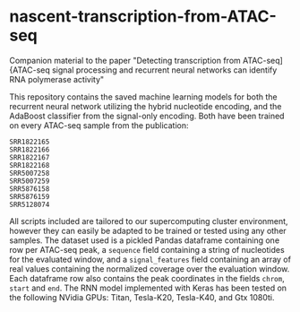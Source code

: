 # nascent-transcription-from-ATAC-seq
Companion material to the paper "Detecting transcription from ATAC-seq]{ATAC-seq signal processing and recurrent neural networks can identify RNA polymerase activity"

This repository contains the saved machine learning models for both the recurrent neural network utilizing the hybrid nucleotide encoding, and the AdaBoost classifier from the signal-only encoding. Both have been trained on every ATAC-seq sample from the publication:

    SRR1822165
    SRR1822166
    SRR1822167
    SRR1822168
    SRR5007258
    SRR5007259
    SRR5876158
    SRR5876159
    SRR5128074

All scripts included are tailored to our supercomputing cluster environment, however they can easily be adapted to be trained or tested using any other samples. The dataset used is a pickled Pandas dataframe containing one row per ATAC-seq peak, a `sequence` field containing a string of nucleotides for the evaluated window, and a `signal_features` field containing an array of real values containing the normalized coverage over the evaluation window. Each dataframe row also contains the peak coordinates in the fields `chrom`, `start` and `end`. The RNN model implemented with Keras has been tested on the following NVidia GPUs: Titan, Tesla-K20, Tesla-K40, and Gtx 1080ti.

